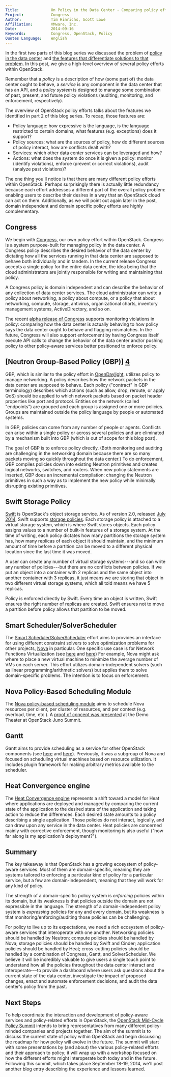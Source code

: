 ```yaml
---
Title:				On Policy in the Data Center - Comparing policy efforts
Project:			Congress
Author:				Tim Hinrichs, Scott Lowe
Affiliation:		VMware, Inc.
Date:				2014-09-16
Keywords:			Congress, OpenStack, Policy
Quotes Language:	english
---
```


In the first two parts of this blog series we discussed the problem of [policy in the data center][1] and [the features that differentiate solutions to that problem][2]. In this post, we give a high-level overview of several policy efforts within OpenStack.

Remember that a _policy_ is a description of how (some part of) the data center ought to behave, a _service_ is any component in the data center that has an API, and a _policy system_ is designed to manage some combination of past, present, and future policy violations (auditing, monitoring, and enforcement, respectively).

The overview of OpenStack policy efforts talks about the features we identified in part 2 of this blog series. To recap, those features are:

* Policy language: how expressive is the language, is the language restricted to certain domains, what features (e.g. exceptions) does it support?
* Policy sources: what are the sources of policy, how do different sources of policy interact, how are conflicts dealt with?
* Services: which other data center services can be leveraged and how?
* Actions: what does the system do once it is given a policy: monitor (identify violations), enforce (prevent or correct violations), audit (analyze past violations)?

The one thing you'll notice is that there are many different policy efforts within OpenStack. Perhaps surprisingly there is actually little redundancy because each effort addresses a different part of the overall policy problem: enabling users to describe their desires in a way that an OpenStack cloud can act on them. Additionally, as we will point out again later in the post, domain independent and domain specific policy efforts are highly complementary.

## Congress

We begin with [Congress][3], our own policy effort within OpenStack. Congress is a system purpose-built for managing policy in the data center. A Congress policy describes the desired behavior of the data center by dictating how all the services running in that data center are supposed to behave both individually and in tandem. In the current release Congress accepts a single policy for the entire data center, the idea being that the cloud administrators are jointly responsible for writing and maintaining that policy.

A Congress policy is domain independent and can describe the behavior of any collection of data center services. The cloud administrator can write a policy about networking, a policy about compute, or a policy that about networking, compute, storage, antivirus, organizational charts, inventory management systems, ActiveDirectory, and so on.

The recent [alpha release of Congress][18] supports monitoring violations in policy: comparing how the data center is actually behaving to how policy says the data center ought to behave and flagging mismatches. In the future, Congress will also support enforcement by having Congress itself execute API calls to change the behavior of the data center and/or pushing policy to other policy-aware services better positioned to enforce policy.

## [Neutron Group-Based Policy (GBP)] [4]

GBP, which is similar to the policy effort in [OpenDaylight][5], utilizes policy to manage networking. A policy describes how the network packets in the data center are supposed to behave. Each policy ("contract" in GBP terminology) describes which actions (such as allow, drop, reroute, or apply QoS) should be applied to which network packets based on packet header properties like port and protocol. Entities on the network (called "endpoints") are grouped and each group is assigned one or more policies. Groups are maintained outside the policy language by people or automated systems.

In GBP, policies can come from any number of people or agents. Conflicts can arise within a single policy or across several policies and are eliminated by a mechanism built into GBP (which is out of scope for this blog post).

The goal of GBP is to enforce policy directly. (Both monitoring and auditing are challenging in the networking domain because there are so many packets moving so quickly throughout the data center.) To do enforcement, GBP compiles policies down into existing Neutron primitives and creates logical networks, switches, and routers. When new policy statements are inserted, GBP does an incremental compilation: changing the Neutron primitives in such a way as to implement the new policy while minimally disrupting existing primitives.

## Swift Storage Policy

[Swift][8] is OpenStack's object storage service. As of version 2.0, released [July 2014][6], Swift supports [storage policies][7]. Each storage policy is attached to a virtual storage system, which is where Swift stores objects. Each policy assigns values to a number of built-in features of a storage system. At the time of writing, each policy dictates how many partitions the storage system has, how many replicas of each object it should maintain, and the minimum amount of time before a partition can be moved to a different physical location since the last time it was moved.

A user can create any number of virtual storage systems---and so can write any number of policies---but there are no conflicts between policies. If we put an object into a container with 2 replicas and the same object into another container with 3 replicas, it just means we are storing that object in two different virtual storage systems, which all told means we have 5 replicas.

Policy is enforced directly by Swift. Every time an object is written, Swift ensures the right number of replicas are created. Swift ensures not to move a partition before policy allows that partition to be moved.

## Smart Scheduler/SolverScheduler

The [Smart Scheduler/SolverScheduler][9] effort aims to provides an interface for using different constraint solvers to solve optimization problems for other projects, [Nova][9] in particular. One specific use case is for Network Functions Virtualization (see [here][10] and [here][11]) For example, Nova might ask where to place a new virtual machine to minimize the average number of VMs on each server. This effort utilizes domain-independent solvers (such as linear programming/arithmetic solvers) but applies them to solve domain-specific problems. The intention is to focus on enforcement.

## Nova Policy-Based Scheduling Module

The [Nova policy-based scheduling module][12] aims to schedule Nova resources per client, per cluster of resources, and per context (e.g. overload, time, etc.). A [proof of concept was presented][13] at the Demo Theater at OpenStack Juno Summit.

## Gantt

Gantt aims to provide scheduling as a service for other OpenStack components (see [here][14] and [here][15]). Previously, it was a subgroup of Nova and focused on scheduling virtual machines based on resource utilization. It includes plugin framework for making arbitrary metrics available to the scheduler.

## Heat Convergence engine

The [Heat Convergence engine][16] represents a shift toward a model for Heat where applications are deployed and managed by comparing the current state of the application to the desired state of the application and taking action to reduce the differences. Each desired state amounts to a policy describing a single application. Those policies do not interact, logically, and can draw upon any service in the data center. Heat policies are concerned mainly with corrective enforcement, though monitoring is also useful ("how far along is my application's deployment?").

## Summary

The key takeaway is that OpenStack has a growing ecosystem of policy-aware services. Most of them are domain-specific, meaning they are systems tailored to enforcing a particular kind of policy for a particular service, but a few are domain-independent, meaning that they will work for any kind of policy.

The strength of a domain-specific policy system is *enforcing* policies within its domain, but its weakness is that policies outside the domain are not expressible in the language. The strength of a domain-independent policy system is *expressing* policies for any and every domain, but its weakness is that monitoring/enforcing/auditing those policies can be challenging.

For policy to live up to its expectations, we need a rich ecosystem of policy-aware services that interoperate with one another. Networking policies should be handled by Neutron; compute policies should be handled by Nova; storage policies should be handled by Swift and Cinder; application policies should be handled by Heat; cross-cutting policies should be handled by a combination of Congress, Gantt, and SolverScheduler. We believe it will be incredibly valuable to give users a single touch point to understand how all the policies throughout the data center interact and interoperate---to provide a dashboard where users ask questions about the current state of the data center, investigate the impact of proposed changes, enact and automate enforcement decisions, and audit the data center's policy from the past.

## Next Steps

To help coordinate the interaction and development of policy-aware services and policy-related efforts in OpenStack, the [OpenStack Mid-Cycle Policy Summit][17] intends to bring representatives from many different policy-minded companies and projects together. The aim of the summit is to discuss the current state of policy within OpenStack and begin discussing the roadmap for how policy will evolve in the future. The summit will start with some presentations by (and about) the various policy-related efforts and their approach to policy; it will wrap up with a workshop focused on how the different efforts might interoperate both today and in the future. Following this summit, which takes place September 18-19, 2014, we'll post another blog entry describing the experience and lessons learned.


[1]:  http://networkheresy.com/2014/04/22/on-policy-in-the-data-center-the-policy-problem/
[2]:  http://networkheresy.com/2014/06/19/on-policy-in-the-data-center-the-solution-space/
[3]: https://wiki.openstack.org/wiki/Congress
[4]:  https://docs.google.com/document/d/1ZbOFxAoibZbJmDWx1oOrOsDcov6Cuom5aaBIrupCD9E/edit?pli=1
[5]: https://wiki.opendaylight.org/view/Group_Policy:Main
[6]:  https://www.openstack.org/blog/2014/07/openstack-swift-2-0-released-and-storage-policies-have-arrived/
[7]: http://docs.openstack.org/developer/swift/overview_policies.html
[8]: https://wiki.openstack.org/wiki/Swift
[9]: https://blueprints.launchpad.net/nova/+spec/solver-scheduler
[10]:  http://openstacksummitmay2014atlanta.sched.org/event/44d44e392250173c4a0344bf27c58860#.U9aFP1hg7zY
[11]:  https://docs.google.com/a/vmware.com/document/d/1k60BQXOMkZS0SIxpFOppGgYp416uXcJVkAFep3Oeju8/edit#
[12]: https://blueprints.launchpad.net/nova/+spec/policy-based-scheduler
[13]:  http://openstacksummitmay2014atlanta.sched.org/event/b4313b37de4645079e3d5506b1d725df#.U9aNq1hg7zY
[14]: https://wiki.openstack.org/wiki/Gantt
[15]: https://github.com/openstack/gantt
[16]: https://review.openstack.org/#/c/95907/7/specs/convergence.rst
[17]: https://www.eventbrite.com/e/openstack-policy-summit-tickets-12642081807
[18]: https://github.com/stackforge/congress